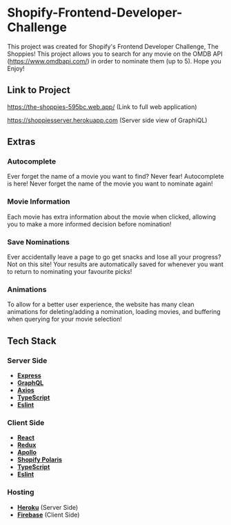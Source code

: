# Shopify-Frontend-Developer-Challenge
This project was created for Shopify's Frontend Developer Challenge, The Shoppies! This project allows you to search for any movie on the OMDB API (https://www.omdbapi.com/) in order to nominate them (up to 5). Hope you Enjoy!

## Link to Project
https://the-shoppies-595bc.web.app/ (Link to full web application)

https://shoppiesserver.herokuapp.com (Server side view of GraphiQL)

## Extras
### Autocomplete
Ever forget the name of a movie you want to find? Never fear! Autocomplete is here! Never forget the name of the movie you want to nominate again!

### Movie Information
Each movie has extra information about the movie when clicked, allowing you to make a more informed decision before nomination!

### Save Nominations
Ever accidentally leave a page to go get snacks and lose all your progress? Not on this site! Your results are automatically saved for whenever you want to return to nominating your favourite picks!

### Animations
To allow for a better user experience, the website has many clean animations for deleting/adding a nomination, loading movies, and buffering when querying for your movie selection!

## Tech Stack
### Server Side
* **[Express](https://expressjs.com/)**
* **[GraphQL](https://graphql.org/)**
* **[Axios](https://www.npmjs.com/package/axios)**
* **[TypeScript](https://www.typescriptlang.org/)**
* **[Eslint](https://eslint.org/)**

### Client Side
* **[React](https://reactjs.org/)**
* **[Redux](https://redux.js.org/)**
* **[Apollo](https://www.apollographql.com/)**
* **[Shopify Polaris](https://www.apollographql.com/)**
* **[TypeScript](https://www.typescriptlang.org/)**
* **[Eslint](https://eslint.org/)**

### Hosting
* **[Heroku](https://www.heroku.com/pricing)** (Server Side)
* **[Firebase](https://firebase.google.com/)** (Client Side)
